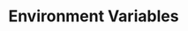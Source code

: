 ---
title: Environment Variables
description: Learn about all of the available environment variables. 
author:
tags:
categories:
series: 
seriesPart:
date:
weight: 1
---
